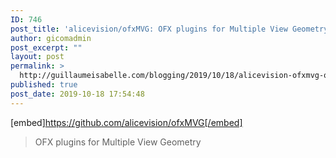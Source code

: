 ```yaml
---
ID: 746
post_title: 'alicevision/ofxMVG: OFX plugins for Multiple View Geometry'
author: gicomadmin
post_excerpt: ""
layout: post
permalink: >
  http://guillaumeisabelle.com/blogging/2019/10/18/alicevision-ofxmvg-ofx-plugins-for-multiple-view-geometry/
published: true
post_date: 2019-10-18 17:54:48
---
```

[embed]https://github.com/alicevision/ofxMVG[/embed] 
> OFX plugins for Multiple View Geometry